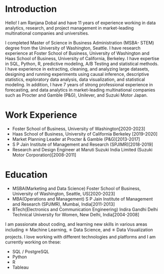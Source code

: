 # Introduction

Hello! I am Ranjana Dobal and have 11 years of experience working in data analytics, research, and project management in market-leading multinational companies and universities. 

I completed Master of Science in Business Administration (MSBA- STEM) degree from the University of Washington, Seattle. I have research experience at Foster School of Business, University of Washington and Haas School of Business, University of California, Berkeley. I have expertise in SQL, Python, R, predictive modeling, A/B Testing and statistical methods. I have experience in extracting, cleaning, and analyzing large datasets, designing and running experiments using causal inference, descriptive statistics, exploratory data analysis, data visualization, and statistical modeling. In addition, I have 7 years of strong professional experience in forecasting, and data analytics in market-leading multinational companies such as Procter and Gamble (P&G), Unilever, and Suzuki Motor Japan. 

# Work Experience
* Foster School of Business, University of Washington[2020-2023]
* Haas School of Business, University of California Berkeley [2019-2020]
* Market Planning Leader at Procter & Gamble (P&G)[2013-2017]
* S P Jain Institute of Management and Research (SPJIMR)[2018-2019]
* Research and Design Engineer at Maruti Suzuki India Limited (Suzuki Motor Corporation)[2008-2011]

# Education
* MSBA(Marketing and Data Science) Foster School of Business, University of Washington, Seattle, US[2020-2023]
* MBA(Operations and Management) S P Jain Institute of Management and Research (SPJIMR), Mumbai, India[2011-2013]
* BTech(Electronics and Communication Engineering) Indira Gandhi Delhi Technical University for Women, New Delhi, India[2004-2008]

I am passionate about coding, and learning new skills in various areas including ✳️ Machine Learning, ✳️ Data Science, and ✳️ Data Visualization projects.
I love working with different technologies and platforms and I am currently working on these:

* SQL / PostgreSQL 
* Python
* R
* Tableau

  


